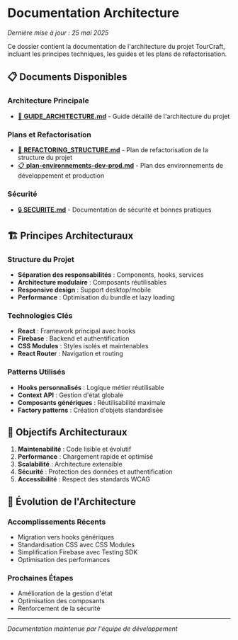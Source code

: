 # Documentation Architecture

*Dernière mise à jour : 25 mai 2025*

Ce dossier contient la documentation de l'architecture du projet TourCraft, incluant les principes techniques, les guides et les plans de refactorisation.

## 📋 Documents Disponibles

### Architecture Principale
- [📐 **GUIDE_ARCHITECTURE.md**](./GUIDE_ARCHITECTURE.md) - Guide détaillé de l'architecture du projet

### Plans et Refactorisation
- [📐 **REFACTORING_STRUCTURE.md**](./REFACTORING_STRUCTURE.md) - Plan de refactorisation de la structure du projet
- [📋 **plan-environnements-dev-prod.md**](./plan-environnements-dev-prod.md) - Plan des environnements de développement et production

### Sécurité
- [🔒 **SECURITE.md**](./SECURITE.md) - Documentation de sécurité et bonnes pratiques

## 🏗️ Principes Architecturaux

### Structure du Projet
- **Séparation des responsabilités** : Components, hooks, services
- **Architecture modulaire** : Composants réutilisables
- **Responsive design** : Support desktop/mobile
- **Performance** : Optimisation du bundle et lazy loading

### Technologies Clés
- **React** : Framework principal avec hooks
- **Firebase** : Backend et authentification
- **CSS Modules** : Styles isolés et maintenables
- **React Router** : Navigation et routing

### Patterns Utilisés
- **Hooks personnalisés** : Logique métier réutilisable
- **Context API** : Gestion d'état globale
- **Composants génériques** : Réutilisabilité maximale
- **Factory patterns** : Création d'objets standardisée

## 🎯 Objectifs Architecturaux

1. **Maintenabilité** : Code lisible et évolutif
2. **Performance** : Chargement rapide et optimisé
3. **Scalabilité** : Architecture extensible
4. **Sécurité** : Protection des données et authentification
5. **Accessibilité** : Respect des standards WCAG

## 🔄 Évolution de l'Architecture

### Accomplissements Récents
- Migration vers hooks génériques
- Standardisation CSS avec CSS Modules
- Simplification Firebase avec Testing SDK
- Optimisation des performances

### Prochaines Étapes
- Amélioration de la gestion d'état
- Optimisation des composants
- Renforcement de la sécurité

---

*Documentation maintenue par l'équipe de développement* 